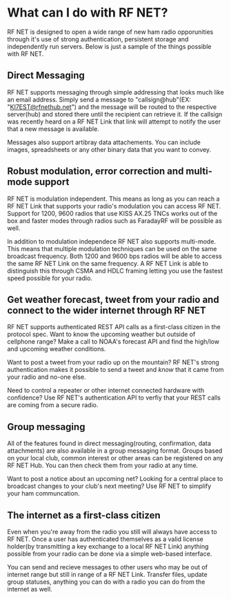 # What can I do with RF NET?
RF NET is designed to open a wide range of new ham radio opporunities through it's use of strong authentication, persistent storage and independently run servers. Below is just a sample of the things possible with RF NET.

## Direct Messaging
RF NET supports messaging through simple addressing that looks much like an email address. Simply send a message to "callsign@hub"(EX: "KI7EST@rfnethub.net") and the message will be routed to the respective server(hub) and stored there until the recipient can retrieve it. If the callsign was recently heard on a RF NET Link that link will attempt to notify the user that a new message is available.

Messages also support artibray data attachements. You can include images, spreadsheets or any other binary data that you want to convey.

## Robust modulation, error correction and multi-mode support
RF NET is modulation independent. This means as long as you can reach a RF NET Link that supports your radio's modulation you can access RF NET. Support for 1200, 9600 radios that use KISS AX.25 TNCs works out of the box and faster modes through radios such as FaradayRF will be possible as well.

In addition to modulation independece RF NET also supports multi-mode. This means that multiple modulation techniques can be used on the same broadcast frequency. Both 1200 and 9600 bps radios will be able to access the same RF NET Link on the same frequency. A RF NET Link is able to distinguish this through CSMA and HDLC framing letting you use the fastest speed possible for your radio.

## Get weather forecast, tweet from your radio and connect to the wider internet through RF NET
RF NET supports authenticated REST API calls as a first-class citizen in the protocol spec. Want to know the upcoming weather but outside of cellphone range? Make a call to NOAA's forecast API and find the high/low and upcoming weather conditions.

Want to post a tweet from your radio up on the mountain? RF NET's strong authentication makes it possible to send a tweet and *know* that it came from your radio and no-one else.

Need to control a repeater or other internet connected hardware with confidence? Use RF NET's authentication API to verfiy that your REST calls are coming from a secure radio.

## Group messaging
All of the features found in direct messaging(routing, confirmation, data attachments) are also available in a group messaging format. Groups based on your local club, common interest or other areas can be registered on any RF NET Hub. You can then check them from your radio at any time.

Want to post a notice about an upcoming net? Looking for a central place to broadcast changes to your club's next meeting? Use RF NET to simplify your ham communcation.

## The internet as a first-class citizen
Even when you're away from the radio you still will always have access to RF NET. Once a user has authenticated themselves as a valid license holder(by transmitting a key exchange to a local RF NET Link) anything possible from your radio can be done via a simple web-based interface.

You can send and recieve messages to other users who may be out of internet range but still in range of a RF NET Link. Transfer files, update group statuses, anything you can do with a radio you can do from the internet as well.